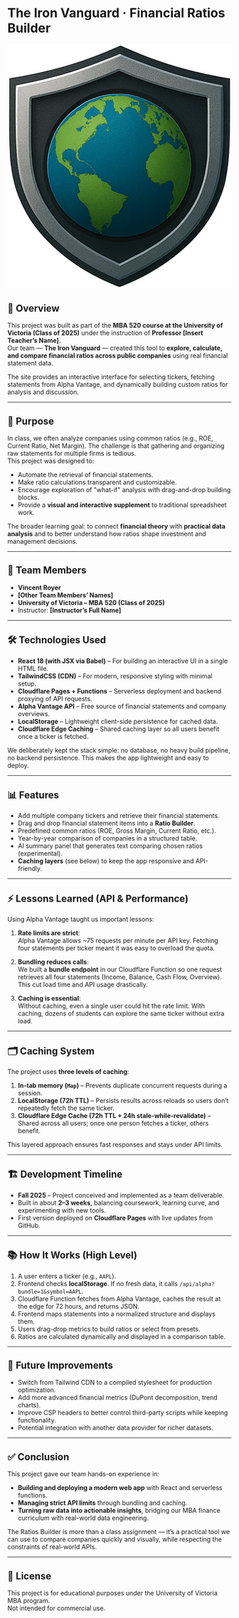# The Iron Vanguard · Financial Ratios Builder

![Logo](public/logo_transparent.png)

## 📌 Overview

This project was built as part of the **MBA 520 course at the University of Victoria (Class of 2025)** under the instruction of **Professor [Insert Teacher’s Name]**.  
Our team — **The Iron Vanguard** — created this tool to **explore, calculate, and compare financial ratios across public companies** using real financial statement data.

The site provides an interactive interface for selecting tickers, fetching statements from Alpha Vantage, and dynamically building custom ratios for analysis and discussion.

---

## 🎯 Purpose

In class, we often analyze companies using common ratios (e.g., ROE, Current Ratio, Net Margin). The challenge is that gathering and organizing raw statements for multiple firms is tedious.  
This project was designed to:

- Automate the retrieval of financial statements.
- Make ratio calculations transparent and customizable.
- Encourage exploration of "what-if" analysis with drag-and-drop building blocks.
- Provide a **visual and interactive supplement** to traditional spreadsheet work.

The broader learning goal: to connect **financial theory** with **practical data analysis** and to better understand how ratios shape investment and management decisions.

---

## 👥 Team Members

- **Vincent Royer**  
- **[Other Team Members’ Names]**  
- **University of Victoria – MBA 520 (Class of 2025)**  
- Instructor: **[Instructor’s Full Name]**

---

## 🛠️ Technologies Used

- **React 18 (with JSX via Babel)** – For building an interactive UI in a single HTML file.
- **TailwindCSS (CDN)** – For modern, responsive styling with minimal setup.
- **Cloudflare Pages + Functions** – Serverless deployment and backend proxying of API requests.
- **Alpha Vantage API** – Free source of financial statements and company overviews.
- **LocalStorage** – Lightweight client-side persistence for cached data.
- **Cloudflare Edge Caching** – Shared caching layer so all users benefit once a ticker is fetched.

We deliberately kept the stack simple: no database, no heavy build pipeline, no backend persistence. This makes the app lightweight and easy to deploy.

---

## 📊 Features

- Add multiple company tickers and retrieve their financial statements.
- Drag and drop financial statement items into a **Ratio Builder**.
- Predefined common ratios (ROE, Gross Margin, Current Ratio, etc.).
- Year-by-year comparison of companies in a structured table.
- AI summary panel that generates text comparing chosen ratios (experimental).
- **Caching layers** (see below) to keep the app responsive and API-friendly.

---

## ⚡ Lessons Learned (API & Performance)

Using Alpha Vantage taught us important lessons:

1. **Rate limits are strict**:  
   Alpha Vantage allows ~75 requests per minute per API key. Fetching four statements per ticker meant it was easy to overload the quota.

2. **Bundling reduces calls**:  
   We built a **bundle endpoint** in our Cloudflare Function so one request retrieves all four statements (Income, Balance, Cash Flow, Overview). This cut load time and API usage drastically.

3. **Caching is essential**:  
   Without caching, even a single user could hit the rate limit. With caching, dozens of students can explore the same ticker without extra load.

---

## 🗂️ Caching System

The project uses **three levels of caching**:

1. **In-tab memory (`Map`)** – Prevents duplicate concurrent requests during a session.
2. **LocalStorage (72h TTL)** – Persists results across reloads so users don’t repeatedly fetch the same ticker.
3. **Cloudflare Edge Cache (72h TTL + 24h stale-while-revalidate)** – Shared across all users; once one person fetches a ticker, others benefit.

This layered approach ensures fast responses and stays under API limits.

---

## 🏗️ Development Timeline

- **Fall 2025** – Project conceived and implemented as a team deliverable.  
- Built in about **2–3 weeks**, balancing coursework, learning curve, and experimenting with new tools.  
- First version deployed on **Cloudflare Pages** with live updates from GitHub.

---

## 📚 How It Works (High Level)

1. A user enters a ticker (e.g., `AAPL`).  
2. Frontend checks **localStorage**. If no fresh data, it calls `/api/alpha?bundle=1&symbol=AAPL`.  
3. Cloudflare Function fetches from Alpha Vantage, caches the result at the edge for 72 hours, and returns JSON.  
4. Frontend maps statements into a normalized structure and displays them.  
5. Users drag-drop metrics to build ratios or select from presets.  
6. Ratios are calculated dynamically and displayed in a comparison table.

---

## 🚀 Future Improvements

- Switch from Tailwind CDN to a compiled stylesheet for production optimization.
- Add more advanced financial metrics (DuPont decomposition, trend charts).
- Improve CSP headers to better control third-party scripts while keeping functionality.
- Potential integration with another data provider for richer datasets.

---

## ✅ Conclusion

This project gave our team hands-on experience in:

- **Building and deploying a modern web app** with React and serverless functions.  
- **Managing strict API limits** through bundling and caching.  
- **Turning raw data into actionable insights**, bridging our MBA finance curriculum with real-world data engineering.

The Ratios Builder is more than a class assignment — it’s a practical tool we can use to compare companies quickly and visually, while respecting the constraints of real-world APIs.

---

## 📄 License

This project is for educational purposes under the University of Victoria MBA program.  
Not intended for commercial use.
